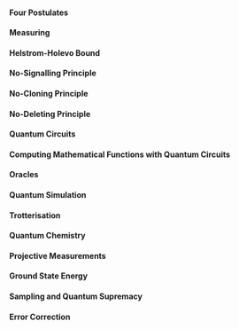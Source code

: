 
#### Four Postulates

#### Measuring

#### Helstrom-Holevo Bound

#### No-Signalling Principle

#### No-Cloning Principle

#### No-Deleting Principle

#### Quantum Circuits

#### Computing Mathematical Functions with Quantum Circuits


#### Oracles

#### Quantum Simulation

#### Trotterisation

#### Quantum Chemistry

#### Projective Measurements

#### Ground State Energy

#### Sampling and Quantum Supremacy

#### Error Correction